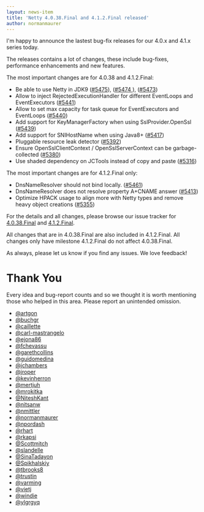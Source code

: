 ```yaml
---
layout: news-item
title: 'Netty 4.0.38.Final and 4.1.2.Final released'
author: normanmaurer
---
```


I'm happy to announce the lastest bug-fix releases for our 4.0.x and 4.1.x series today.

The releases contains a lot of changes, these include bug-fixes, performance enhancements and new features.

The most important changes are for 4.0.38 and 4.1.2.Final:

* Be able to use Netty in JDK9 ([#5475](https://github.com/netty/netty/pull/5475)), ([#5474 ](https://github.com/netty/netty/pull/5474)), ([#5473](https://github.com/netty/netty/pull/5473))
* Allow to inject RejectedExecutionHandler for different EventLoops and EventExecutors ([#5441](https://github.com/netty/netty/pull/5441))
* Allow to set max capacity for task queue for EventExecutors and EventLoops ([#5440](https://github.com/netty/netty/pull/5440))
* Add support for KeyManagerFactory when using SslProvider.OpenSsl ([#5439](https://github.com/netty/netty/pull/5439))
* Add support for SNIHostName when using Java8+ ([#5417](https://github.com/netty/netty/pull/5417))
* Pluggable resource leak detector ([#5392](https://github.com/netty/netty/pull/5392))
* Ensure OpenSslClientContext / OpenSslServerContext can be garbage-collected ([#5380](https://github.com/netty/netty/pull/5380))
* Use shaded dependency on JCTools instead of copy and paste ([#5316](https://github.com/netty/netty/pull/5316))

The most important changes are for 4.1.2.Final only:

* DnsNameResolver should not bind locally. ([#5461](https://github.com/netty/netty/pull/5461))
* DnsNameResolver does not resolve property A+CNAME answer ([#5413](https://github.com/netty/netty/pull/5413))
* Optimize HPACK usage to align more with Netty types and remove heavy object creations ([#5355](https://github.com/netty/netty/pull/5355))


For the details and all changes, please browse our issue tracker for [4.0.38.Final](https://github.com/netty/netty/issues?q=milestone%3A4.0.38.Final+is%3Aclosed) and [4.1.2.Final](https://github.com/netty/netty/issues?q=milestone%3A4.1.2.Final+is%3Aclosed).

All changes that are in 4.0.38.Final are also included in 4.1.2.Final. All changes only have milestone 4.1.2.Final
do not affect 4.0.38.Final.

As always, please let us know if you find any issues. We love feedback!

# Thank You

Every idea and bug-report counts and so we thought it is worth mentioning those who helped in this area. Please report an unintended omission.

* [@artgon](https://github.com/artgon)
* [@buchgr](https://github.com/buchgr)
* [@caillette](https://github.com/caillette)
* [@carl-mastrangelo](https://github.com/carl-mastrangelo)
* [@ejona86](https://github.com/ejona86)
* [@fchevassu](https://github.com/fchevassu)
* [@garethcollins](https://github.com/garethcollins)
* [@guidomedina](https://github.com/guidomedina)
* [@jchambers](https://github.com/jchambers)
* [@jroper](https://github.com/jroper)
* [@kevinherron](https://github.com/kevinherron)
* [@mertjuh](https://github.com/mertjuh)
* [@mrokitka](https://github.com/mrokitka)
* [@NiteshKant](https://github.com/NiteshKant)
* [@nitsanw](https://github.com/nitsanw)
* [@nmittler](https://github.com/nmittler)
* [@normanmaurer](https://github.com/normanmaurer)
* [@npordash](https://github.com/npordash)
* [@rhart](https://githbu.com/rhart)
* [@rkapsi](https://github.com/rkapsi)
* [@Scottmitch](https://github.com/Scottmitch)
* [@slandelle](https://github.com/slandelle)
* [@SinaTadayon](https://github.com/SinaTadayon)
* [@Spikhalskiy](https://github.com/Spikhalskiy)
* [@tbrooks8](https://github.com/tbrooks8)
* [@trustin](https://github.com/trustin)
* [@varming](https://github.com/varming)
* [@vietj](https://github.com/vietj)
* [@windie](https://github.com/windie)
* [@ylgrgyq](https://github.com/ylgrgyq)
